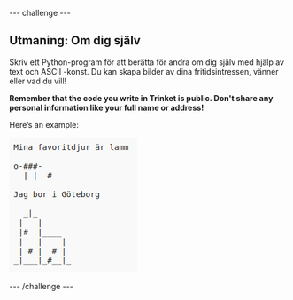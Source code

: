 \--- challenge \---

## Utmaning: Om dig själv

Skriv ett Python-program för att berätta för andra om dig själv med hjälp av text och ASCII -konst. Du kan skapa bilder av dina fritidsintressen, vänner eller vad du vill!

**Remember that the code you write in Trinket is public. Don't share any personal information like your full name or address!**

Here’s an example:

![screenshot](images/me-about.png)

\--- /challenge \---
